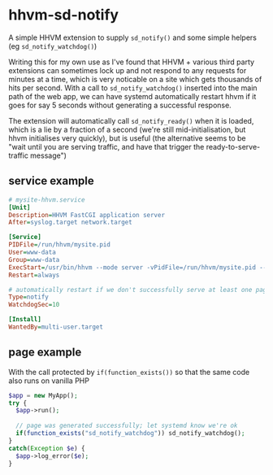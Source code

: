 hhvm-sd-notify
==============

A simple HHVM extension to supply `sd_notify()` and some simple helpers
(eg `sd_notify_watchdog()`)

Writing this for my own use as I've found that HHVM + various third party
extensions can sometimes lock up and not respond to any requests for
minutes at a time, which is very noticable on a site which gets thousands
of hits per second. With a call to `sd_notify_watchdog()` inserted into
the main path of the web app, we can have systemd automatically restart
hhvm if it goes for say 5 seconds without generating a successful response.

The extension will automatically call `sd_notify_ready()` when it is loaded,
which is a lie by a fraction of a second (we're still mid-initialisation,
but hhvm initialises very quickly), but is useful (the alternative
seems to be "wait until you are serving traffic, and have that trigger the
ready-to-serve-traffic message")

service example
---------------

```ini
# mysite-hhvm.service
[Unit]
Description=HHVM FastCGI application server
After=syslog.target network.target

[Service]
PIDFile=/run/hhvm/mysite.pid
User=www-data
Group=www-data
ExecStart=/usr/bin/hhvm --mode server -vPidFile=/run/hhvm/mysite.pid --config=/etc/hhvm/mysite.hdf -vServer.Type=fastcgi -vServer.FileSocket=/tmp/php-mysite.socket
Restart=always

# automatically restart if we don't successfully serve at least one page per 10 seconds
Type=notify
WatchdogSec=10

[Install]
WantedBy=multi-user.target
```

page example
------------
With the call protected by `if(function_exists())` so that the same code also runs on vanilla PHP
```php
$app = new MyApp();
try {
  $app->run();
  
  // page was generated successfully; let systemd know we're ok
  if(function_exists("sd_notify_watchdog")) sd_notify_watchdog();
}
catch(Exception $e) {
  $app->log_error($e);
}
```

